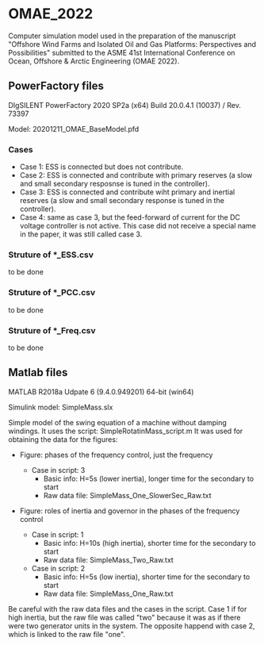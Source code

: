 # OMAE_2022
Computer simulation model used in the preparation of the manuscript "Offshore Wind Farms and Isolated Oil and Gas Platforms: Perspectives and Possibilities" submitted to the ASME 41st International Conference on Ocean, Offshore & Arctic Engineering (OMAE 2022).

## PowerFactory files
DIgSILENT PowerFactory 2020 SP2a (x64) Build 20.0.4.1 (10037) / Rev. 73397

Model: 20201211_OMAE_BaseModel.pfd

### Cases
  - Case 1: ESS is connected but does not contribute.
  - Case 2: ESS is connected and contribute with primary reserves (a slow and small secondary resposnse is tuned in the controller).
  - Case 3: ESS is connected and contribute wiht primary and inertial reserves (a slow and small secondary response is tuned in the controller).
  - Case 4: same as case 3, but the feed-forward of current for the DC voltage controller is not active. This case did not receive a special name in the paper, it was still called case 3.

### Struture of \*_ESS.csv
to be done

### Struture of \*_PCC.csv
to be done

### Struture of \*_Freq.csv
to be done

## Matlab files
MATLAB R2018a Udpate 6 (9.4.0.949201) 64-bit (win64)

Simulink model: SimpleMass.slx

Simple model of the swing equation of a machine without damping windings. 
It uses the script: SimpleRotatinMass_script.m
It was used for obtaining the data for the figures:

  - Figure: phases of the frequency control, just the frequency
    - Case in script: 3
      - Basic info: H=5s (lower inertia), longer time for the secondary to start
      - Raw data file: SimpleMass_One_SlowerSec_Raw.txt
    
  - Figure: roles of inertia and governor in the phases of the frequency control
    - Case in script: 1
      - Basic info: H=10s (high inertia), shorter time for the secondary to start
      - Raw data file: SimpleMass_Two_Raw.txt
    - Case in script: 2
      - Basic info: H=5s (low inertia), shorter time for the secondary to start
      - Raw data file: SimpleMass_One_Raw.txt

Be careful with the raw data files and the cases in the script. Case 1 if for high inertia, but the raw file was called "two" because it was as if there were two generator units in the system. The opposite happend with case 2, which is linked to the raw file "one". 
